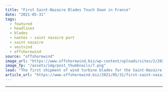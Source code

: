 ```yaml
---
title: "First Saint-Nazaire Blades Touch Down in France"
date: "2021-05-31"
tags: 
  - featured
  - headlines
  - blades
  - nantes – saint nazaire port
  - saint nazaire
  - vestvind
  - offshorewind
source: "offshorewind"
image_url: "https://www.offshorewind.biz/wp-content/uploads/sites/2/2021/05/First-Saint-Nazaire-Blades-Touch-Down-in-France.png"
image_fp: "/assets/img/post_thumbnails/7.png"
lead: "The first shipment of wind turbine blades for the Saint-Nazaire offshore wind farm has"
article_url: "https://www.offshorewind.biz/2021/05/31/first-saint-nazaire-blades-touch-down-in-france/"
---
```


---
